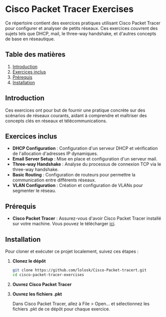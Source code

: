 # Cisco Packet Tracer Exercises

Ce répertoire contient des exercices pratiques utilisant Cisco Packet Tracer pour configurer et analyser de petits réseaux. Ces exercices couvrent des sujets tels que DHCP, mail, le three-way handshake, et d'autres concepts de base en réseautique.

## Table des matières

1. [Introduction](#introduction)
2. [Exercices inclus](#exercices-inclus)
3. [Prérequis](#prérequis)
4. [Installation](#installation)

## Introduction

Ces exercices ont pour but de fournir une pratique concrète sur des scénarios de réseaux courants, aidant à comprendre et maîtriser des concepts clés en réseaux et télécommunications.

## Exercices inclus

- **DHCP Configuration** : Configuration d'un serveur DHCP et vérification de l'allocation d'adresses IP dynamiques.
- **Email Server Setup** : Mise en place et configuration d'un serveur mail.
- **Three-way Handshake** : Analyse du processus de connexion TCP via le three-way handshake.
- **Basic Routing** : Configuration de routeurs pour permettre la communication entre différents réseaux.
- **VLAN Configuration** : Création et configuration de VLANs pour segmenter le réseau.

## Prérequis

- **Cisco Packet Tracer** : Assurez-vous d'avoir Cisco Packet Tracer installé sur votre machine. Vous pouvez le télécharger [ici](https://www.netacad.com/courses/packet-tracer).

## Installation

Pour cloner et exécuter ce projet localement, suivez ces étapes :

1. **Clonez le dépôt**

   ```bash
   git clone https://github.com/lolosk/Cisco-Packet-tracert.git
   cd cisco-packet-tracer-exercises
   
2. **Ouvrez Cisco Packet Tracer**

3. **Ouvrez les fichiers .pkt**

   Dans Cisco Packet Tracer, allez à File > Open... et sélectionnez les fichiers .pkt de ce dépôt pour chaque exercice.
